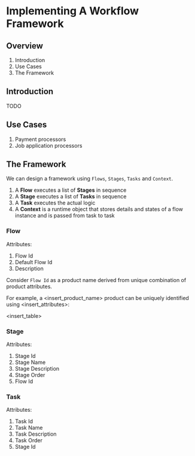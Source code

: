 
# Implementing A Workflow Framework

## Overview

1. Introduction
1. Use Cases
1. The Framework

## Introduction

TODO

## Use Cases

1. Payment processors
1. Job application processors

## The Framework

We can design a framework using `Flows`, `Stages`, `Tasks` and `Context`.

1. A __Flow__ executes a list of __Stages__ in sequence
1. A __Stage__ executes a list of __Tasks__ in sequence
1. A __Task__ executes the actual logic
1. A __Context__ is a runtime object that stores details and states of a flow instance and is passed from task to task

### Flow

Attributes:

1. Flow Id
1. Default Flow Id
1. Description

Consider `Flow Id` as a product name derived from unique combination of product attributes.

For example, a <insert_product_name> product can be uniquely identified using <insert_attributes>:

<insert_table>

### Stage

Attributes:

1. Stage Id
1. Stage Name
1. Stage Description
1. Stage Order
1. Flow Id

### Task

Attributes:

1. Task Id
1. Task Name
1. Task Description
1. Task Order
1. Stage Id
